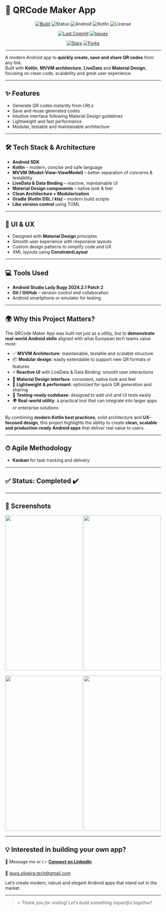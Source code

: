 # 📱 QRCode Maker App   

<div align="center"> 
  
[![Build](https://img.shields.io/badge/build-passing-brightgreen.svg)](https://github.com/Laura-Oliveira/BBC-News/actions)
![Status](https://img.shields.io/badge/Status-Complete-brightgreen)
![Android](https://img.shields.io/badge/Android-OS-green?style=plastic&logo=android)
![Kotlin](https://img.shields.io/badge/Kotlin-1.7.0-purple?style=plastic&logo=kotlin)
![License](https://img.shields.io/badge/license-MIT-blue.svg?style=plastic)

</div> 

<div align="center"> 
  
[![Last Commit](https://img.shields.io/github/last-commit/Laura-Oliveira/QRCode-Maker-App/main)](https://github.com/Laura-Oliveira/QRCode-Maker-App/commits/main)
[![Issues](https://img.shields.io/github/issues/Laura-Oliveira/QRCode-Maker-App)](https://github.com/Laura-Oliveira/QRCode-Maker-App/issues)

[![Stars](https://img.shields.io/github/stars/Laura-Oliveira/QRCode-Maker-App?style=social)](https://github.com/Laura-Oliveira/QRCode-Maker-App/stargazers)
[![Forks](https://img.shields.io/github/forks/Laura-Oliveira/QRCode-Maker-App?style=social)](https://github.com/Laura-Oliveira/QRCode-Maker-App/fork)

</div>

---

A modern Android app to **quickly create, save and share QR codes** from any link.  
Built with **Kotlin**, **MVVM architecture**, **LiveData** and **Material Design**, focusing on clean code, scalability and great user experience.

---

## ✨ **Features**
- Generate QR codes instantly from URLs
- Save and reuse generated codes
- Intuitive interface following Material Design guidelines
- Lightweight and fast performance
- Modular, testable and maintainable architecture

---

## 🛠 **Tech Stack & Architecture**
- **Android SDK**
- **Kotlin** – modern, concise and safe language
- **MVVM (Model–View–ViewModel)** – better separation of concerns & testability
- **LiveData & Data Binding** – reactive, maintainable UI
- **Material Design components** – native look & feel
- **Clean Architecture + Modularization**
- **Gradle (Kotlin DSL / kts)** – modern build scripts
- **Libs version control** using TOML

---

## 🎨 **UI & UX**
- Designed with **Material Design** principles
- Smooth user experience with responsive layouts
- Custom design patterns to simplify code and UX
- XML layouts using **ConstraintLayout**

---

## 💻 **Tools Used**
- **Android Studio Lady Bugy 2024.2.1 Patch 2**
- **Git / GitHub** – version control and collaboration
- Android smartphone or emulator for testing

---

## 🌍 **Why this Project Matters?**

The QRCode Maker App was built not just as a utility, but to **demonstrate real-world Android skills** aligned with what European tech teams value most:

- ✅ **MVVM Architecture**: maintainable, testable and scalable structure  
- 📦 **Modular design**: easily extendable to support new QR formats or features  
- ⚡ **Reactive UI** with LiveData & Data Binding: smooth user interactions  
- 🎨 **Material Design interface**: consistent, native look and feel  
- 🧩 **Lightweight & performant**: optimized for quick QR generation and sharing  
- 🧪 **Testing-ready codebase**: designed to add unit and UI tests easily  
- 🌍 **Real-world utility**: a practical tool that can integrate into larger apps or enterprise solutions  

By combining **modern Kotlin best practices**, solid architecture and **UX-focused design**, this project highlights the ability to create **clean, scalable and production-ready Android apps** that deliver real value to users.

---

## ⏱ **Agile Methodology**
- **Kanban** for task tracking and delivery

---

## ✅ Status: Completed ✔️

---

## 📸 **Screenshots**
<p align="center">
  <img src="./img/print_1.jpg" width="250" height="500"/>
  <img src="./img/print_2.jpg" width="250" height="500"/>
</p>
<p align="center">
  <img src="./img/qr-code.png" width="250" height="500"/>
  <img src="./img/michin_logo.jpeg" width="250" height="500"/>
</p>

---

## 💡 Interested in building your own app?
📩 Message me or 👉 [**Connect on LinkedIn**](https://www.linkedin.com/in/laura-oliveira-mobile/)

📩 laura.oliveira.tech@gmail.com

Let’s create modern, robust and elegant Android apps that stand out in the market.

---

> ⭐ *Thank you for visiting! Let’s build something impactful together!*